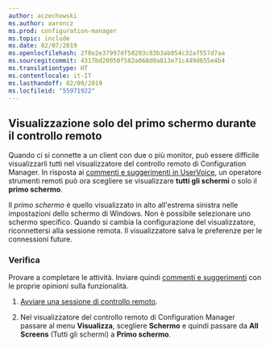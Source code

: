 ```yaml
---
author: aczechowski
ms.author: aaroncz
ms.prod: configuration-manager
ms.topic: include
ms.date: 02/07/2019
ms.openlocfilehash: 2f8e2e37997df58203c83b3ab054c32a7557d7aa
ms.sourcegitcommit: 4317bd20050f582a068d0a813e71c449d655e4b4
ms.translationtype: HT
ms.contentlocale: it-IT
ms.lasthandoff: 02/09/2019
ms.locfileid: "55971922"
---
```

## <a name="bkmk_rcmulti"></a> Visualizzazione solo del primo schermo durante il controllo remoto
<!--3231732-->

Quando ci si connette a un client con due o più monitor, può essere difficile visualizzarli tutti nel visualizzatore del controllo remoto di Configuration Manager. In risposta ai [commenti e suggerimenti in UserVoice](https://configurationmanager.uservoice.com/forums/300492-ideas/suggestions/34609915-use-sccm-to-remote-control-multiple-monitors), un operatore strumenti remoti può ora scegliere se visualizzare **tutti gli schermi** o solo il **primo schermo**. 

Il *primo schermo* è quello visualizzato in alto all'estrema sinistra nelle impostazioni dello schermo di Windows. Non è possibile selezionare uno schermo specifico. Quando si cambia la configurazione del visualizzatore, riconnettersi alla sessione remota. Il visualizzatore salva le preferenze per le connessioni future. 


### <a name="try-it-out"></a>Verifica

Provare a completare le attività. Inviare quindi [commenti e suggerimenti](/sccm/core/understand/find-help#product-feedback) con le proprie opinioni sulla funzionalità.

1. [Avviare una sessione di controllo remoto](/sccm/core/clients/manage/remote-control/remotely-administer-a-windows-client-computer).  

2. Nel visualizzatore del controllo remoto di Configuration Manager passare al menu **Visualizza**, scegliere **Schermo** e quindi passare da **All Screens** (Tutti gli schermi) a **Primo schermo**.  

